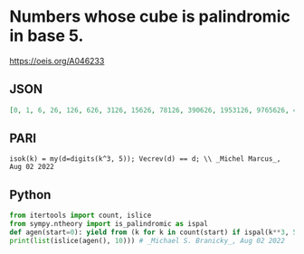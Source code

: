 # Numbers whose cube is palindromic in base 5\.
https://oeis.org/A046233
## JSON
```JSON
[0, 1, 6, 26, 126, 626, 3126, 15626, 78126, 390626, 1953126, 9765626, 48828126, 244140626, 1220703126, 6103515626, 30517578126, 152587890626, 762939453126, 3814697265626, 19073486328126, 95367431640626, 476837158203126]
```
## PARI
```PARI
isok(k) = my(d=digits(k^3, 5)); Vecrev(d) == d; \\ _Michel Marcus_, Aug 02 2022
```
## Python
```Python
from itertools import count, islice
from sympy.ntheory import is_palindromic as ispal
def agen(start=0): yield from (k for k in count(start) if ispal(k**3, 5))
print(list(islice(agen(), 10))) # _Michael S. Branicky_, Aug 02 2022
```
